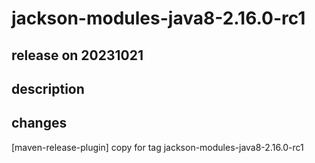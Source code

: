 # jackson-modules-java8-2.16.0-rc1

## release on 20231021

## description

## changes

[maven-release-plugin] copy for tag jackson-modules-java8-2.16.0-rc1

